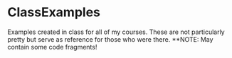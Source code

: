 ClassExamples
=============

Examples created in class for all of my courses. These are not particularly pretty but serve as reference for those who were there. **NOTE: May contain some code fragments!
